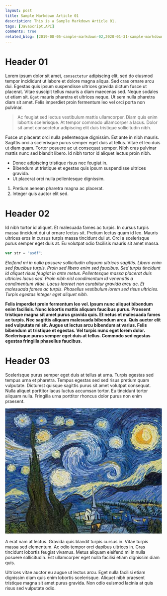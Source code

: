 ```yaml
---
layout: post
title: Sample Markdown Article 01
description: This is a Sample Markdown Article 01.
tags: [JavaScript,API]
comments: true
related_blog: [2019-08-05-sample-markdown-02,2020-01-31-sample-markdown-03]
---
```


# Header 01

Lorem ipsum dolor sit amet, `consectetur` adipiscing elit, sed do eiusmod tempor incididunt ut labore et dolore magna aliqua. Sed cras ornare arcu dui. Egestas quis ipsum suspendisse ultrices gravida dictum fusce ut placerat. Vitae suscipit tellus mauris a diam maecenas sed. Neque sodales ut etiam sit. `Eget` mauris pharetra et ultrices neque. Ut sem nulla pharetra diam sit amet. Felis imperdiet proin fermentum leo vel orci porta non pulvinar. 

> Ac feugiat sed lectus vestibulum mattis ullamcorper. Diam quis enim lobortis scelerisque. At tempor commodo ullamcorper a lacus. Dolor sit amet consectetur adipiscing elit duis tristique sollicitudin nibh.

Fusce ut placerat orci nulla pellentesque dignissim. Est ante in nibh mauris. Sagittis orci a scelerisque purus semper eget duis at tellus. Vitae et leo duis ut diam quam. Tortor posuere ac ut consequat semper. Nibh cras pulvinar mattis nunc sed blandit libero. Id nibh tortor id aliquet lectus proin nibh. 

* Donec adipiscing tristique risus nec feugiat in. 
* Bibendum ut tristique et egestas quis ipsum suspendisse ultrices gravida.
* Ut placerat orci nulla pellentesque dignissim.

1. Pretium aenean pharetra magna ac placerat.
2. Integer quis auctor elit sed.

# Header 02

Id nibh tortor id aliquet. Et malesuada fames ac turpis. In cursus turpis massa tincidunt dui ut ornare lectus sit. Pretium lectus quam id leo. Mauris ultrices eros in cursus turpis massa tincidunt dui ut. Orci a scelerisque purus semper eget duis at. Eu volutpat odio facilisis mauris sit amet massa.

```JavaScript
var str = "asdf";
```

*Eleifend mi in nulla posuere sollicitudin aliquam ultrices sagittis. Libero enim sed faucibus turpis. Proin sed libero enim sed faucibus. Sed turpis tincidunt id aliquet risus feugiat in ante metus. Pellentesque massa placerat duis ultricies lacus sed. Proin nibh nisl condimentum id venenatis a condimentum vitae. Lacus laoreet non curabitur gravida arcu ac. Et malesuada fames ac turpis. Phasellus vestibulum lorem sed risus ultricies. Turpis egestas integer eget aliquet nibh.*

**Felis imperdiet proin fermentum leo vel. Ipsum nunc aliquet bibendum enim facilisis. Nunc lobortis mattis aliquam faucibus purus. Praesent tristique magna sit amet purus gravida quis. Et netus et malesuada fames ac turpis. Nec sagittis aliquam malesuada bibendum arcu. Quis auctor elit sed vulputate mi sit. Augue ut lectus arcu bibendum at varius. Felis bibendum ut tristique et egestas. Vel turpis nunc eget lorem dolor. Scelerisque purus semper eget duis at tellus. Commodo sed egestas egestas fringilla phasellus faucibus.**

# Header 03

Scelerisque purus semper eget duis at tellus at urna. Turpis egestas sed tempus urna et pharetra. Tempus egestas sed sed risus pretium quam vulputate. Dictumst quisque sagittis purus sit amet volutpat consequat. Nulla aliquet porttitor lacus luctus accumsan tortor. Eu tincidunt tortor aliquam nulla. Fringilla urna porttitor rhoncus dolor purus non enim praesent. 

![starry night](/img/blogs/2019-05-05/starry-night.jpg)

A erat nam at lectus. Gravida quis blandit turpis cursus in. Vitae turpis massa sed elementum. Ac odio tempor orci dapibus ultrices in. Cras tincidunt lobortis feugiat vivamus. Metus aliquam eleifend mi in nulla posuere sollicitudin. Est ullamcorper eget nulla facilisi etiam dignissim diam quis. 

Ultrices vitae auctor eu augue ut lectus arcu. Eget nulla facilisi etiam dignissim diam quis enim lobortis scelerisque. Aliquet nibh praesent tristique magna sit amet purus gravida. Non odio euismod lacinia at quis risus sed vulputate odio.